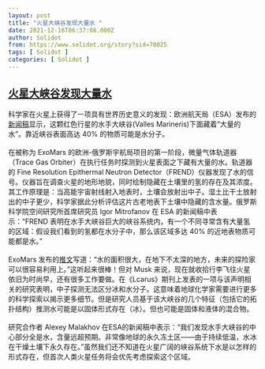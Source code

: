 ```yaml
---
layout: post
title: "火星大峡谷发现大量水 "
date: 2021-12-16T06:37:08.000Z
author: Solidot
from: https://www.solidot.org/story?sid=70025
tags: [ Solidot ]
categories: [ Solidot ]
---
```

<!--1639636628000-->
[火星大峡谷发现大量水](https://www.solidot.org/story?sid=70025)
------

<div>
科学家在火星上获得了一项具有世界历史意义的发现：欧洲航天局（ESA）发布的<a href="https://www.esa.int/Science_Exploration/Human_and_Robotic_Exploration/Exploration/ExoMars/ExoMars_discovers_hidden_water_in_Mars_Grand_Canyon">新闻稿</a>显示，这颗红色行星的水手大峡谷(Valles Marineris)下面藏着“大量的水”。靠近峡谷表面高达 40% 的物质可能是水分子。 <br><br>在被称为 ExoMars 的欧洲-俄罗斯宇航局项目的第一阶段，微量气体轨道器（Trace Gas Orbiter）在执行任务时探测到火星表面之下藏有大量的水。轨道器的 Fine Resolution Epithermal Neutron Detector（FREND）仪器发现了水的信号。仪器旨在调查火星的地形地貌，同时绘制隐藏在土壤里的氢的存在及其浓度。其工作原理是：当高能宇宙射线射入地表时，土壤会放射出中子。湿土比干土放射出的中子更少，科学家据此分析评估这片古老地表下土壤中隐藏的含水量。俄罗斯科学院空间研究所首席研究员 Igor Mitrofanov 在 ESA 的新闻稿中表示：“FREND 表明在水手大峡谷巨大的峡谷系统内，有一个不同寻常含有大量氢的区域：假设我们看到的氢都在水分子中，那么该区域多达 40% 的近地表物质可能都是水。”<br><br>ExoMars 发布的<a href="https://twitter.com/ESA_TGO/status/1471063190280843265?s=20">推文</a>写道：“水的面积很大，在地下不太深的地方，未来的探险家可以很容易利用上。”这听起来很棒！但对 Musk 来说，现在就收拾行李飞往火星依旧为时尚早，还有很多工作要做。在《Lcarus》期刊上发表的一项与该声明相关的研究表明，中子探测无法区分冰和水分子。这意味着地球化学家需要进行更多的科学探索以揭示更多细节。但是研究人员基于该大峡谷的几个特征（包括它的拓扑结构）推测水可能是以固体形式存在（冰）。但也可能是固体和液体的混合物。<br><br>研究合作者 Alexey Malakhov 在ESA的新闻稿中表示：“我们发现水手大峡谷的中心部分全是水，含量远超预期。非常像地球的永久冻土区——由于持续低温，水冰在干燥土壤下永久存在。”虽然我们还不知道在火星广阔的峡谷系统下水是以怎样的形式存在，但首次人类火星任务将会优先考虑探索这个区域。
</div>
